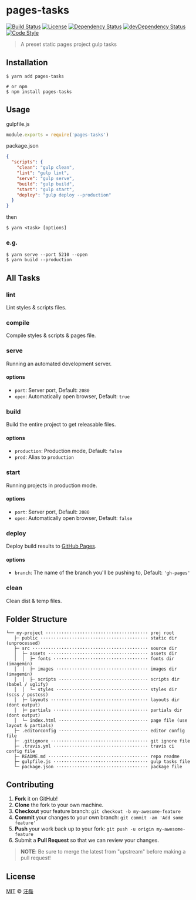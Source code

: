 # pages-tasks

[![Build Status][travis-image]][travis-url]
[![License][license-image]][license-url]
[![Dependency Status][dependency-image]][dependency-url]
[![devDependency Status][devdependency-image]][devdependency-url]
[![Code Style][style-image]][style-url]

> A preset static pages project gulp tasks

## Installation

```shell
$ yarn add pages-tasks

# or npm
$ npm install pages-tasks
```

## Usage

gulpfile.js

```js
module.exports = require('pages-tasks')
```

package.json

```json
{
  "scripts": {
    "clean": "gulp clean",
    "lint": "gulp lint",
    "serve": "gulp serve",
    "build": "gulp build",
    "start": "gulp start",
    "deploy": "gulp deploy --production"
  }
}
```

then

```shell
$ yarn <task> [options]
```

### e.g.

```shell
$ yarn serve --port 5210 --open
$ yarn build --production
```

## All Tasks

### lint

Lint styles & scripts files.

### compile

Compile styles & scripts & pages file.

### serve

Running an automated development server.

#### options

- `port`: Server port, Default: `2080`
- `open`: Automatically open browser, Default: `true`

### build

Build the entire project to get releasable files.

#### options

- `production`: Production mode, Default: `false`
- `prod`: Alias to `production`

### start

Running projects in production mode.

#### options

- `port`: Server port, Default: `2080`
- `open`: Automatically open browser, Default: `false`

### deploy

Deploy build results to [GitHub Pages](https://pages.github.com).

#### options

- `branch`: The name of the branch you'll be pushing to, Default: `'gh-pages'`

### clean

Clean dist & temp files.

## Folder Structure

```
└── my-project ······································· proj root
   ├─ public ········································· static dir (unprocessed)
   ├─ src ············································ source dir
   │  ├─ assets ······································ assets dir
   │  │  ├─ fonts ···································· fonts dir (imagemin)
   │  │  ├─ images ··································· images dir (imagemin)
   │  │  ├─ scripts ·································· scripts dir (babel / uglify)
   │  │  └─ styles ··································· styles dir (scss / postcss)
   │  ├─ layouts ····································· layouts dir (dont output)
   │  ├─ partials ···································· partials dir (dont output)
   │  └─ index.html ·································· page file (use layout & partials)
   ├─ .editorconfig ·································· editor config file
   ├─ .gitignore ····································· git ignore file
   ├─ .travis.yml ···································· travis ci config file
   ├─ README.md ······································ repo readme
   ├─ gulpfile.js ···································· gulp tasks file
   └─ package.json ··································· package file
```

## Contributing

1. **Fork** it on GitHub!
2. **Clone** the fork to your own machine.
3. **Checkout** your feature branch: `git checkout -b my-awesome-feature`
4. **Commit** your changes to your own branch: `git commit -am 'Add some feature'`
5. **Push** your work back up to your fork: `git push -u origin my-awesome-feature`
6. Submit a **Pull Request** so that we can review your changes.

> **NOTE**: Be sure to merge the latest from "upstream" before making a pull request!

## License

[MIT](LICENSE) &copy; [汪磊](https://zce.me)



[travis-image]: https://travis-ci.org/zce/pages-tasks.svg?branch=master
[travis-url]: https://travis-ci.org/zce/pages-tasks
[license-image]: https://img.shields.io/github/license/zce/pages-tasks.svg
[license-url]: https://github.com/zce/pages-tasks/blob/master/LICENSE
[dependency-image]: https://img.shields.io/david/zce/pages-tasks.svg
[dependency-url]: https://david-dm.org/zce/pages-tasks
[devdependency-image]: https://img.shields.io/david/dev/zce/pages-tasks.svg
[devdependency-url]: https://david-dm.org/zce/pages-tasks?type=dev
[style-image]: https://img.shields.io/badge/code_style-standard-brightgreen.svg
[style-url]: http://standardjs.com
